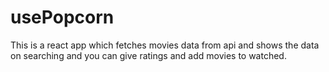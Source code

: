 # usePopcorn
This is a react app which fetches movies data from api and shows the data on searching and you can give ratings and add movies to watched.
